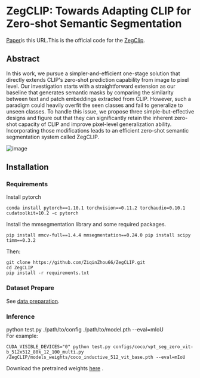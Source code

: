 # ZegCLIP: Towards Adapting CLIP for Zero-shot Semantic Segmentation  
[Paper](https://arxiv.org/abs/2212.03588)is this URL.This is the official code for the [ZegClip](https://github.com/ZiqinZhou66/ZegCLIP).  
  
## Abstract
In this work, we pursue a simpler-and-efficient one-stage solution that directly extends CLIP's zero-shot prediction capability from image to pixel level. Our investigation starts with a straightforward extension as our baseline that generates semantic masks by comparing the similarity between text and patch embeddings extracted from CLIP. However, such a paradigm could heavily overfit the seen classes and fail to generalize to unseen classes. To handle this issue, we propose three simple-but-effective designs and figure out that they can significantly retain the inherent zero-shot capacity of CLIP and improve pixel-level generalization ability. Incorporating those modifications leads to an efficient zero-shot semantic segmentation system called ZegCLIP.

![image](https://github.com/ZiqinZhou66/ZegCLIP/blob/main/figs/overview.png)
## Installation
### Requirements
Install pytorch
```
conda install pytorch==1.10.1 torchvision==0.11.2 torchaudio=0.10.1 cudatoolkit=10.2 -c pytorch  
```  
Install the mmsegmentation library and some required packages.  
```
pip install mmcv-full==1.4.4 mmsegmentation==0.24.0 pip install scipy timm==0.3.2
```    
Then:  
```
git clone https://github.com/ZiqinZhou66/ZegCLIP.git  
cd ZegCLIP  
pip install -r requirements.txt  
```  
### Dataset Prepare
See [data preparation](https://github.com/open-mmlab/mmsegmentation/blob/master/docs/en/dataset_prepare.md).  
### Inference
python test.py ./path/to/config ./path/to/model.pth --eval=mIoU  
For example:  
```  
CUDA_VISIBLE_DEVICES="0" python test.py configs/coco/vpt_seg_zero_vit-b_512x512_80k_12_100_multi.py /ZegCLIP/models_weights/coco_inductive_512_vit_base.pth --eval=mIoU  
```
Download the pretrained weights [here](https://drive.google.com/file/d/12M6T97o9wyxbJKrR7zLfFMDsGVTiq4WY/view?usp=share_link) .  

